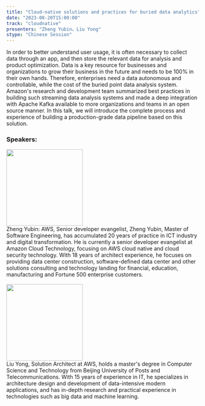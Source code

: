 ```yaml
---
title: "Cloud-native solutions and practices for buried data analytics"
date: "2023-08-20T15:00:00" 
track: "cloudnative"
presenters: "Zheng Yubin，Liu Yong"
stype: "Chinese Session"
---
```

In order to better understand user usage, it is often necessary to collect data through an app, and then store the relevant data for analysis and product optimization. Data is a key resource for businesses and organizations to grow their business in the future and needs to be 100% in their own hands. Therefore, enterprises need a data autonomous and controllable, while the cost of the buried point data analysis system. Amazon's research and development team summarized best practices in building such streaming data analysis systems and made a deep integration with Apache Kafka available to more organizations and teams in an open source manner. In this talk, we will introduce the complete process and experience of building a production-grade data pipeline based on this solution.
 ### Speakers: 
<img src="https://img.bagevent.com/resource/20230608/1701557380.jpg" width="200" /><br>Zheng Yubin: AWS, Senior developer evangelist, Zheng Yubin, Master of Software Engineering, has accumulated 20 years of practice in ICT industry and digital transformation. He is currently a senior developer evangelist at Amazon Cloud Technology, focusing on AWS cloud native and cloud security technology. With 18 years of architect experience, he focuses on providing data center construction, software-defined data center and other solutions consulting and technology landing for financial, education, manufacturing and Fortune 500 enterprise customers.
 <br><br>
 <img src="https://img.bagevent.com/resource/20230731/1349070041016.jpg" width="200" /><br>Liu Yong, Solution Architect at AWS, holds a master's degree in Computer Science and Technology from Beijing University of Posts and Telecommunications. With 15 years of experience in IT, he specializes in architecture design and development of data-intensive modern applications, and has in-depth research and practical experience in technologies such as big data and machine learning.
 <br><br>
 